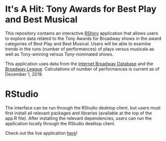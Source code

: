 # It's A Hit: Tony Awards for Best Play and Best Musical

This repository contains an interactive [RShiny]("https://shiny.rstudio.com/") application that allows users to explore data related to the Tony Awards for Broadway shows in the award categories of Best Play and Best Musical. Users will be able to examine trends in the runs (number of performances) of plays versus musicals as well as Tony-winning versus Tony-nominated shows.

This application uses data from the [Internet Broadway Database]("https://www.ibdb.com/") and the [Broadway League]("https://www.broadwayleague.com/"). Calculations of number of performances is current as of December 1, 2019.

# RStudio

The interface can be run through the RStudio desktop client, but users must first install all relevant packages and libraries (available at the top of the app.R file). After installing the relevant dependencies, users can run the application locally through the RStudio desktop client.

Check out the live application [here]("https://madeleinersnow.shinyapps.io/broadway-awards/")!